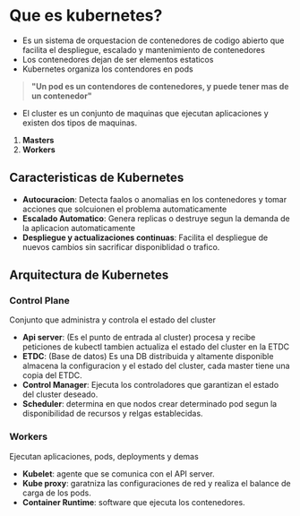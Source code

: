 # Que es kubernetes?
- Es un sistema de orquestacion de contenedores de codigo abierto que facilita el despliegue, escalado y mantenimiento de contenedores
- Los contenedores dejan de ser elementos estaticos
- Kubernetes organiza los contendores en pods

> **"Un pod es un contendores de contenedores, y puede tener mas de un contenedor"**

- El cluster es un conjunto de maquinas que ejecutan aplicaciones y existen dos tipos de maquinas.
1. **Masters**
2. **Workers**

## Caracteristicas de Kubernetes
- **Autocuracion**: Detecta faalos o anomalias en los contenedores y tomar acciones que solcuionen el problema automaticamente
- **Escalado Automatico**: Genera replicas o destruye segun la demanda de la aplicacion automaticamente
- **Despliegue y actualizaciones continuas**: Facilita el despliegue de nuevos cambios sin sacrificar disponiblidad o trafico.

## Arquitectura de Kubernetes
### Control Plane
Conjunto que administra y controla el estado del cluster
- **Api server**: (Es el punto de entrada al cluster) procesa y recibe peticiones de kubectl tambien actualiza el estado del cluster en la ETDC
- **ETDC**: (Base de datos) Es una DB distribuida y altamente disponible almacena la configuracion y el estado del cluster, cada master tiene una copia del ETDC.
- **Control Manager**: Ejecuta los controladores que garantizan el estado del cluster deseado.
- **Scheduler**: determina en que nodos crear determinado pod segun la disponibilidad de recursos y relgas establecidas.

### Workers
Ejecutan aplicaciones, pods, deployments y demas
- **Kubelet**: agente que se comunica con el API server.
- **Kube proxy**: garatniza las configuraciones de red y realiza el balance de carga de los pods.
- **Container Runtime**: software que ejecuta los contenedores.

